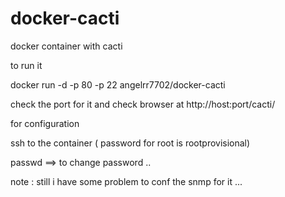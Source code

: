 docker-cacti
============

docker container with cacti


to run it 

docker run -d -p 80 -p 22 angelrr7702/docker-cacti

check the port for it and check browser at http://host:port/cacti/


for configuration 

ssh to the container ( password for root is rootprovisional) 

passwd  ==> to change password ..


note : still i have some problem to conf the snmp for it ...
